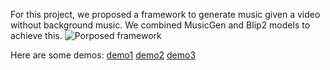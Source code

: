 For this project, we proposed a framework to generate music given a video without background music. We combined MusicGen and Blip2 models to achieve this. 
![Porposed framework](./framework)

Here are some demos:
[demo1](https://github.com/user-attachments/assets/1b053cdf-6d4e-4d51-affc-f261e438b7cf)
[demo2](./out_brief_Q29.mp4)
[demo3](./out_brief_Q80.mp4)






<!-- [![Youtube Video](xxx.jpg)](https://www.youtube.com/watch?v=xxx) -->
